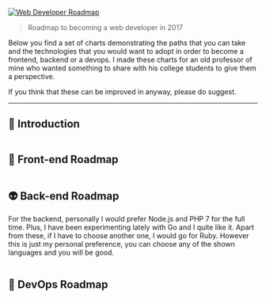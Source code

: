 <p><a href="https://camo.githubusercontent.com/4d0a2038b0d86483d6e73992d57601b13002a54c/687474703a2f2f692e696d6775722e636f6d2f47797663756e4a2e706e67" target="_blank"><img alt="Web Developer Roadmap" src="https://camo.githubusercontent.com/4d0a2038b0d86483d6e73992d57601b13002a54c/687474703a2f2f692e696d6775722e636f6d2f47797663756e4a2e706e67" /></a></p>

<blockquote>
<p>Roadmap to becoming a web developer in 2017</p>
</blockquote>

<p>Below you find a set of charts demonstrating the paths that you can take and the technologies that you would want to adopt in order to become a frontend, backend or a devops. I made these charts for an old professor of mine who wanted something to share with his college students to give them a perspective.</p>

<p>If you think that these can be improved in anyway, please do suggest.</p>

<hr />
<h2>🚀&nbsp;Introduction</h2>

<p><a href="https://camo.githubusercontent.com/6f81ebd002447b56e31cb0b2106a113bee90da23/68747470733a2f2f692e696d6775722e636f6d2f4d576b654d31382e706e67" target="_blank"><img alt="" src="https://camo.githubusercontent.com/6f81ebd002447b56e31cb0b2106a113bee90da23/68747470733a2f2f692e696d6775722e636f6d2f4d576b654d31382e706e67" /></a></p>

<h2>🎨&nbsp;Front-end Roadmap</h2>

<p><a href="https://camo.githubusercontent.com/bbfb1d460db603b5305ed539c799644a1149b4ae/68747470733a2f2f692e696d6775722e636f6d2f7178353448764b2e706e67" target="_blank"><img alt="" src="https://camo.githubusercontent.com/bbfb1d460db603b5305ed539c799644a1149b4ae/68747470733a2f2f692e696d6775722e636f6d2f7178353448764b2e706e67" /></a></p>

<h2>👽&nbsp;Back-end Roadmap</h2>

<p>For the backend, personally I would prefer Node.js and PHP 7 for the full time. Plus, I have been experimenting lately with Go and I quite like it. Apart from these, if I have to choose another one, I would go for Ruby. However this is just my personal preference, you can choose any of the shown languages and you will be good.</p>

<p><a href="https://camo.githubusercontent.com/989b5d78efe42fefa78f26443f146d027dcfb9b0/68747470733a2f2f692e696d6775722e636f6d2f6a7a3478726c512e706e67" target="_blank"><img alt="" src="https://camo.githubusercontent.com/989b5d78efe42fefa78f26443f146d027dcfb9b0/68747470733a2f2f692e696d6775722e636f6d2f6a7a3478726c512e706e67" /></a></p>

<h2>👷&nbsp;DevOps Roadmap</h2>

<p><a href="https://camo.githubusercontent.com/dba4603a91f6247792aefc9a1701bbe7887b822f/68747470733a2f2f692e696d6775722e636f6d2f7a32337a5448332e706e67" target="_blank"><img alt="" src="https://camo.githubusercontent.com/dba4603a91f6247792aefc9a1701bbe7887b822f/68747470733a2f2f692e696d6775722e636f6d2f7a32337a5448332e706e67" /></a></p>

<p>&nbsp;</p>

<h2>&nbsp;</h2>
